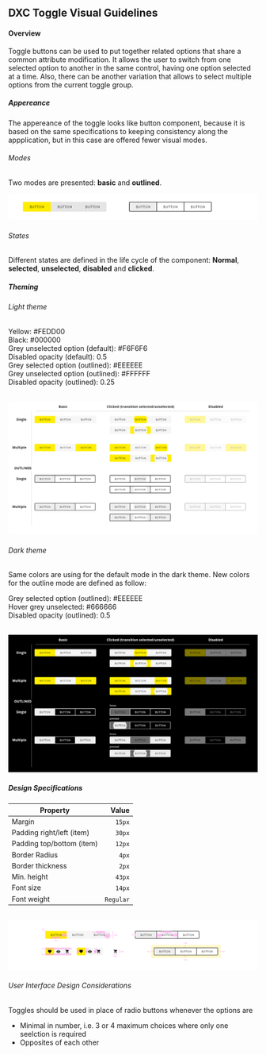 
## DXC Toggle Visual Guidelines

#### Overview

Toggle buttons can be used to put together related options that share a common attribute modification.
It allows the user to switch from one selected option to another in the same control, having one option selected at a time. Also, there can be another variation that allows to select multiple options from the current toggle group.


##### *Appereance*

The appereance of the toggle looks like button component, because it is based on the same specifications to keeping consistency along the appplication, but in this case are offered fewer visual modes.

###### Modes

Two modes are presented: __basic__ and __outlined__.
<div> <img src="images/toggle_modes.png"/></div>

###### States

Different states are defined in the life cycle of the component:
__Normal__, __selected__, __unselected__, __disabled__ and __clicked__.


##### *Theming*

###### Light theme

Yellow: #FEDD00  
Black: #000000  
Grey unselected option (default): #F6F6F6  
Disabled opacity (default): 0.5  
Grey selected option (outlined): #EEEEEE  
Grey unselected option (outlined): #FFFFFF  
Disabled opacity (outlined): 0.25  
<br>
<div> <img src="images/toggle_light.png"/></div>

###### Dark theme

Same colors are using for the default mode in the dark theme. New colors for the outline mode are defined as follow:

Grey selected option (outlined): #EEEEEE  
Hover grey unselected: #666666  
Disabled opacity (outlined): 0.5  
<br>
<div> <img src="images/toggle_dark.png"/></div>

##### *Design Specifications*

| Property           | Value|
|--------------------|------:|
| Margin            | `15px` |
| Padding right/left (item)| `30px` |
| Padding top/bottom (item)| `12px` |
| Border Radius | `4px` |
| Border thickness| `2px` |
| Min. height| `43px` |
| Font size| `14px` |
| Font weight| `Regular` |

<br>
<div> <img src="images/toggle_specs.png"/></div>

###### User Interface Design Considerations

Toggles should be used in place of radio buttons whenever the options are
- Minimal in number, i.e. 3 or 4 maximum choices where only one seelction is required
- Opposites of each other